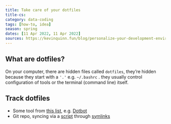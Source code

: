```yaml
---
title: Take care of your dotfiles
title-cs: 
category: data-coding
tags: [how-to, idea]
season: spring
dates: [11 Apr 2022, 11 Apr 2022]
sources: https://kevinquinn.fun/blog/personalize-your-development-environment-with-dotfiles/
---
```



## What are dotfiles?
On your computer, there are hidden files called `dotfiles`, they’re hidden because they start with a `'.'` e.g. `~/.bashrc` . they usually control configuration of tools or the terminal (command line) itself.

## Track dotfiles
- Some tool from [this list](https://dotfiles.github.io/), e.g. [Dotbot](https://github.com/anishathalye/dotbot)
- Git repo, syncing via a [script](https://github.com/I-Dont-Remember/dotfiles/blob/master/link_dotfiles.sh) through [symlinks](https://linuxize.com/post/how-to-create-symbolic-links-in-linux-using-the-ln-command/) 